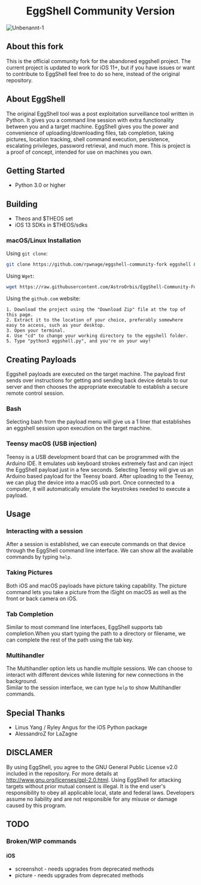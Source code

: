 <center> <h1 align="center">EggShell Community Version</h1> </center>

![Unbenannt-1](https://user-images.githubusercontent.com/33968601/111917307-9201c000-8a7f-11eb-9a40-95f19f3507dd.png)


## About this fork
This is the official community fork for the abandoned eggshell project. The current project is updated to work for iOS 11+, but if you have issues or want to contribute to EggShell feel free to do so here, instead of the original repository.

## About EggShell
The original EggShell tool was a post exploitation surveillance tool written in Python. It gives you a command line session with extra functionality between you and a target machine. EggShell gives you the power and convenience of uploading/downloading files, tab completion, taking pictures, location tracking, shell command execution, persistence, escalating privileges, password retrieval, and much more.  This is project is a proof of concept, intended for use on machines you own.

## Getting Started
- Python 3.0 or higher

## Building
- Theos and $THEOS set
- iOS 13 SDKs in $THEOS/sdks

### macOS/Linux Installation

Using `git clone`:
```sh
git clone https://github.com/rpwnage/eggshell-community-fork eggshell && cd eggshell && python3 eggshell.py
```

Using `Wget`:
```sh
wget https://raw.githubusercontent.com/AstroOrbis/EggShell-Community-Fork/master/eggshell.py && python3 eggshell.py
```

Using the `github.com` website:

```
1. Download the project using the "Download Zip" file at the top of this page.
2. Extract it to the location of your choice, preferably somewhere easy to access, such as your desktop.
3. Open your terminal. 
4. Use "cd" to change your working directory to the eggshell folder.
5. Type "python3 eggshell.py", and you're on your way!
```

## Creating Payloads
Eggshell payloads are executed on the target machine. The payload first sends over instructions for getting and sending back device details to our server and then chooses the appropriate executable to establish a secure remote control session.

### Bash
Selecting bash from the payload menu will give us a 1 liner that establishes an eggshell session upon execution on the target machine.

### Teensy macOS (USB injection)
Teensy is a USB development board that can be programmed with the Arduino IDE. It emulates usb keyboard strokes extremely fast and can inject the EggShell payload just in a few seconds.
Selecting Teensy will give us an Arduino based payload for the Teensy board.
After uploading to the Teensy, we can plug the device into a macOS usb port. Once connected to a computer, it will automatically emulate the keystrokes needed to execute a payload.


## Usage
### Interacting with a session
After a session is established, we can execute commands on that device through the EggShell command line interface.
We can show all the available commands by typing `help`.

### Taking Pictures
Both iOS and macOS payloads have picture taking capability. The picture command lets you take a picture from the iSight on macOS as well as the front or back camera on iOS.

### Tab Completion
Similar to most command line interfaces, EggShell supports tab completion.When you start typing the path to a directory or filename, we can complete the rest of the path using the tab key.

### Multihandler
The Multihandler option lets us handle multiple sessions.  We can choose to interact with different devices while listening for new connections in the background.  
Similar to the session interface, we can type `help` to show Multihandler commands.

## Special Thanks
- Linus Yang / Ryley Angus for the iOS Python package
- AlessandroZ for LaZagne

## DISCLAMER
By using EggShell, you agree to the GNU General Public License v2.0 included in the repository. For more details at http://www.gnu.org/licenses/gpl-2.0.html. Using EggShell for attacking targets without prior mutual consent is illegal. It is the end user's responsibility to obey all applicable local, state and federal laws. Developers assume no liability and are not responsible for any misuse or damage caused by this program.

## TODO
### Broken/WIP commands
#### iOS
- screenshot - needs upgrades from deprecated methods
- picture - needs upgrades from deprecated methods